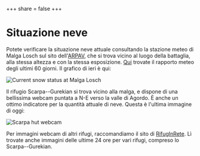 +++
share = false
+++

# Situazione neve

Potete verificare la situazione neve attuale consultando la stazione meteo di Malga Losch sul sito dell'[ARPAV](https://www.arpa.veneto.it/bollettini/meteo/h24/img00/Graf_390.htm?sens=LIVNEVE), che si trova vicino al luogo della battaglia, alla stessa altezza e con la stessa esposizione.
[Qui](https://www.arpa.veneto.it/bollettini/meteo60gg/Staz_390.htm) trovate il rapporto meteo degli ultimi 60 giorni. Il grafico di ieri è qui:

![Current snow status at Malga Losch](https://www.arpa.veneto.it/bollettini/meteo/h24/img00/Graf_390_LIVNEVE.jpg)

Il rifugio Scarpa--Gurekian si trova vicino alla malga, e dispone di una bellissima webcam puntata a N-E verso la valle di Agordo. È anche un ottimo indicatore per la quantità attuale di neve. Questa è l'ultima immagine di oggi:

![Scarpa hut webcam](https://www.rifuginrete.com/rifugio/scarpa/webcam/cam.jpg)

Per immagini webcam di altri rifugi, raccomandiamo il sito di [RifugInRete](https://www.rifuginrete.com/webcam). Lì trovate anche immagini delle ultime 24 ore per vari rifugi, compreso lo Scarpa--Gurekian.

